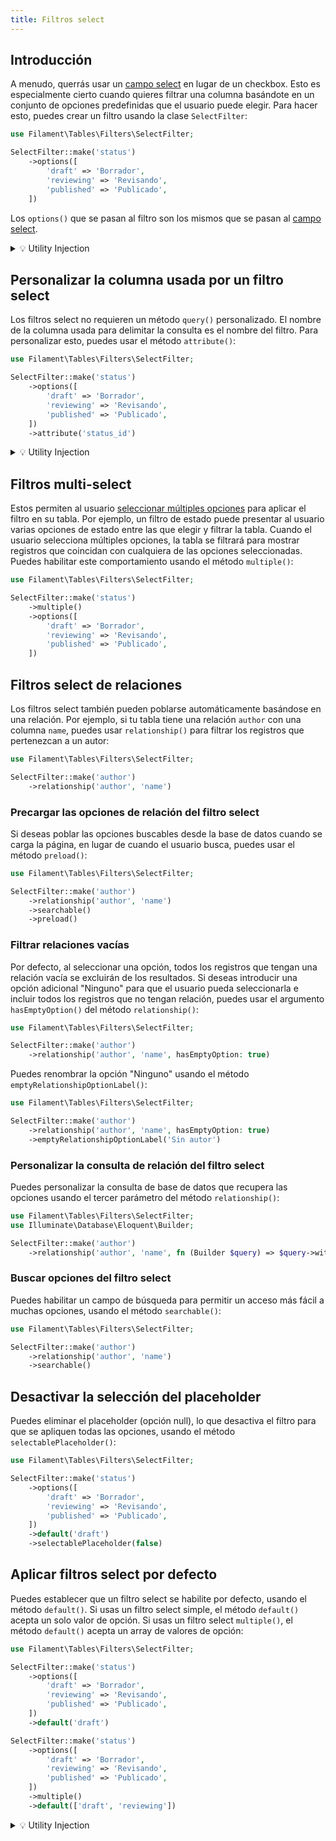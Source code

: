 ```yaml
---
title: Filtros select
---
```


## Introducción

A menudo, querrás usar un [campo select](../../forms/fields/select) en lugar de un checkbox. Esto es especialmente cierto cuando quieres filtrar una columna basándote en un conjunto de opciones predefinidas que el usuario puede elegir. Para hacer esto, puedes crear un filtro usando la clase `SelectFilter`:

```php
use Filament\Tables\Filters\SelectFilter;

SelectFilter::make('status')
    ->options([
        'draft' => 'Borrador',
        'reviewing' => 'Revisando',
        'published' => 'Publicado',
    ])
```

Los `options()` que se pasan al filtro son los mismos que se pasan al [campo select](../../forms/fields/select).

<details>
<summary>💡 Utility Injection</summary>

Además de permitir un valor estático, el método `options()` también acepta una función para calcularlo dinámicamente. Puedes inyectar varias utilidades en la función como parámetros.

</details>

## Personalizar la columna usada por un filtro select

Los filtros select no requieren un método `query()` personalizado. El nombre de la columna usada para delimitar la consulta es el nombre del filtro. Para personalizar esto, puedes usar el método `attribute()`:

```php
use Filament\Tables\Filters\SelectFilter;

SelectFilter::make('status')
    ->options([
        'draft' => 'Borrador',
        'reviewing' => 'Revisando',
        'published' => 'Publicado',
    ])
    ->attribute('status_id')
```

<details>
<summary>💡 Utility Injection</summary>

Además de permitir un valor estático, el método `attribute()` también acepta una función para calcularlo dinámicamente. Puedes inyectar varias utilidades en la función como parámetros.

</details>

## Filtros multi-select

Estos permiten al usuario [seleccionar múltiples opciones](../../forms/select#multi-select) para aplicar el filtro en su tabla. Por ejemplo, un filtro de estado puede presentar al usuario varias opciones de estado entre las que elegir y filtrar la tabla. Cuando el usuario selecciona múltiples opciones, la tabla se filtrará para mostrar registros que coincidan con cualquiera de las opciones seleccionadas. Puedes habilitar este comportamiento usando el método `multiple()`:

```php
use Filament\Tables\Filters\SelectFilter;

SelectFilter::make('status')
    ->multiple()
    ->options([
        'draft' => 'Borrador',
        'reviewing' => 'Revisando',
        'published' => 'Publicado',
    ])
```

## Filtros select de relaciones

Los filtros select también pueden poblarse automáticamente basándose en una relación. Por ejemplo, si tu tabla tiene una relación `author` con una columna `name`, puedes usar `relationship()` para filtrar los registros que pertenezcan a un autor:

```php
use Filament\Tables\Filters\SelectFilter;

SelectFilter::make('author')
    ->relationship('author', 'name')
```

### Precargar las opciones de relación del filtro select

Si deseas poblar las opciones buscables desde la base de datos cuando se carga la página, en lugar de cuando el usuario busca, puedes usar el método `preload()`:

```php
use Filament\Tables\Filters\SelectFilter;

SelectFilter::make('author')
    ->relationship('author', 'name')
    ->searchable()
    ->preload()
```

### Filtrar relaciones vacías

Por defecto, al seleccionar una opción, todos los registros que tengan una relación vacía se excluirán de los resultados. Si deseas introducir una opción adicional "Ninguno" para que el usuario pueda seleccionarla e incluir todos los registros que no tengan relación, puedes usar el argumento `hasEmptyOption()` del método `relationship()`:

```php
use Filament\Tables\Filters\SelectFilter;

SelectFilter::make('author')
    ->relationship('author', 'name', hasEmptyOption: true)
```

Puedes renombrar la opción "Ninguno" usando el método `emptyRelationshipOptionLabel()`:

```php
use Filament\Tables\Filters\SelectFilter;

SelectFilter::make('author')
    ->relationship('author', 'name', hasEmptyOption: true)
    ->emptyRelationshipOptionLabel('Sin autor')
```

### Personalizar la consulta de relación del filtro select

Puedes personalizar la consulta de base de datos que recupera las opciones usando el tercer parámetro del método `relationship()`:

```php
use Filament\Tables\Filters\SelectFilter;
use Illuminate\Database\Eloquent\Builder;

SelectFilter::make('author')
    ->relationship('author', 'name', fn (Builder $query) => $query->withTrashed())
```

### Buscar opciones del filtro select

Puedes habilitar un campo de búsqueda para permitir un acceso más fácil a muchas opciones, usando el método `searchable()`:

```php
use Filament\Tables\Filters\SelectFilter;

SelectFilter::make('author')
    ->relationship('author', 'name')
    ->searchable()
```

## Desactivar la selección del placeholder

Puedes eliminar el placeholder (opción null), lo que desactiva el filtro para que se apliquen todas las opciones, usando el método `selectablePlaceholder()`:

```php
use Filament\Tables\Filters\SelectFilter;

SelectFilter::make('status')
    ->options([
        'draft' => 'Borrador',
        'reviewing' => 'Revisando',
        'published' => 'Publicado',
    ])
    ->default('draft')
    ->selectablePlaceholder(false)
```

## Aplicar filtros select por defecto

Puedes establecer que un filtro select se habilite por defecto, usando el método `default()`. Si usas un filtro select simple, el método `default()` acepta un solo valor de opción. Si usas un filtro select `multiple()`, el método `default()` acepta un array de valores de opción:

```php
use Filament\Tables\Filters\SelectFilter;

SelectFilter::make('status')
    ->options([
        'draft' => 'Borrador',
        'reviewing' => 'Revisando',
        'published' => 'Publicado',
    ])
    ->default('draft')

SelectFilter::make('status')
    ->options([
        'draft' => 'Borrador',
        'reviewing' => 'Revisando',
        'published' => 'Publicado',
    ])
    ->multiple()
    ->default(['draft', 'reviewing'])
```

<details>
<summary>💡 Utility Injection</summary>

Además de permitir un valor estático, el método `default()` también acepta una función para calcularlo dinámicamente. Puedes inyectar varias utilidades en la función como parámetros.

</details>
